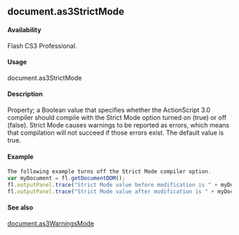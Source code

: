 ## document.as3StrictMode

#### Availability

Flash CS3 Professional.

#### Usage

document.as3StrictMode

#### Description

Property; a Boolean value that specifies whether the ActionScript 3.0 compiler should compile with the Strict Mode option turned on (true) or off (false). Strict Mode causes warnings to be reported as errors, which means that compilation will not succeed if those errors exist. The default value is true.

#### Example

```javascript
The following example turns off the Strict Mode compiler option.
var myDocument = fl.getDocumentDOM();
fl.outputPanel.trace("Strict Mode value before modification is " + myDocument.as3StrictMode); myDocument.as3StrictMode = false;
fl.outputPanel.trace("Strict Mode value after modification is " + myDocument.as3StrictMode);

```
#### See also

[document.as3WarningsMode](#document.as3WarningsMode)

<span id="document.as3WarningsMode" class="anchor"></span>
